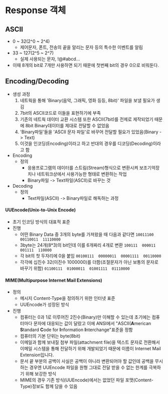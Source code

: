 # Response 객체

## ASCII
 - 0 ~ 32(2^0 ~ 2^4)
 	 - 제어문자, 폰트, 전송의 끝을 알리는 문자 등의 특수한 이벤트를 알림
 - 33 ~ 127(2^5 ~ 2^7)
 	 - 실제 사용되는 문자, !@#abcd...
 - 이때 8개의 bit로 7개만 사용하면 되기 때문에 첫번째 bit의 경우 0으로 비워둔다.

## Encoding/Decoding
 - 생성 과정
	1. 네트웍을 통해 'Binary(음악, 그래픽, 영화 등등, 8bit)' 파일을 보낼 필요가 생김
	2. 7bit의 ASCII코드로 이들을 표현하기에 부족
	3. 기존의 네트웍 데이터 교환 시스템 또한 ASCII(7bit)를 전제로 제작되었기 때문에 8bit Binary데이터를 제대로 전달할 수 없었음
	4. 'Binary파일'들을 'ASCII 문자 파일'로 바꾸어 전달할 필요가 있었음(Binary -> Text)
	5. 이것을 인코딩(Encoding)이라고 하고 반대의 경우를 디코딩(Decoding)이라고 함
 - Encoding
 	 - 정의
 		 - 응용프로그램의 데이터를 스트림(Stream)형식으로 변환시켜 보조기억장치나 네트워크상에서 사용가능한 형태로 변환하는 작업
 		 - Binary파일 -> Text파일(ASCII)로 바꾸는 것
 - Decoding
 	 - 정의
 	 	 - Text파일(ASCII) -> Binary파일로 해독하는 과정

#### UUEncode(Unix-to-Unix Encode)
 - 초기 인코딩 방식의 대표적 표준
 - 진행
 	 - 어떤 Binary Data 중 3개의 byte를 가져왔을 때 다음과 같다면
		`10011100  00110011  11110000`
	 - 3byte는 24개(8\*3)의 bit인데 이를 6개짜리 4개로 변환
		`100111  000011  001111  110000`
 	 - 각 bit의 첫 두자리에 0을 붙임
		`00100111  00000011  00001111  00110000`
	 - 각각에 십진수 32(이진수 1000000)를 더함(조절문자가 아닌 보통의 문자로 바꾸기 위함)
		`01100111  01000011  01001111  01110000`

#### MIME(Multipurpose Internet Mail Extensions)
 - 정의
 	 - 메시지 Content-Type을 정의하기 위한 인터넷 표준
 	 - UUEncode가 성장된 방식
 - 진행
 	 - 컴퓨터는 0과 1로 이루어진 2진수(Binary)만 이해할 수 있는데 초기에는 컴퓨터마다 문자에 대응되는 값이 달랐고 이에 ANSI에서 "ASCII(**A**merican **S**tandard **C**ode for **I**nformation **I**nterchange"표준을 정함
 	 - 컴퓨터의 기본 단위는 byte(8bit)
 	 - 이메일과 함께 보내질 첨부 파일(attachment file)을 텍스트 문자로 전환해서 이메일 시스템을 통해 전달하기 위해 개발되었기 때문에 이름이 Internet Mail Extension입니다.
 	 - 문서 끝 부분의 공백이 사실은 공백이 아니라 변환되어야 할 값인데 공백을 무시하는 경우엔 UUEncode 파일을 원형 그대로 전달 받을 수 없는 한계를 극복하기 위해 보강한 방식
 	 - MIME의 경우 기존 방식(UUEncode)에서는 없었던 파일 포맷(Content-Type)정보도 함께  담을 수 있음
